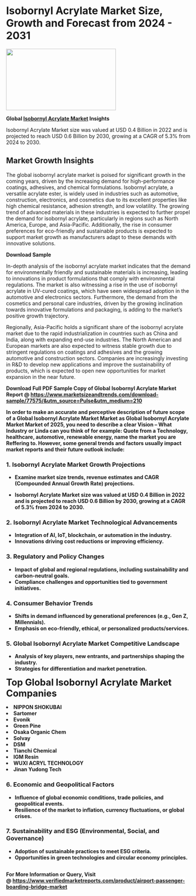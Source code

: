 <H1>Isobornyl Acrylate Market Size, Growth and Forecast from 2024 - 2031</H1><img class="aligncenter size-medium wp-image-584254" src="https://thirdeyenews.in/wp-content/uploads/2024/09/Global-Market-Research-300x168.jpeg" alt="" width="300" height="168" /><p><strong>Global&nbsp;<a href="https://www.marketsizeandtrends.com/download-sample/77575/&amp;utm_source=Pulse&amp;utm_medium=210">Isobornyl Acrylate Market</a> Insights</strong></p><p>Isobornyl Acrylate Market size was valued at USD 0.4 Billion in 2022 and is projected to reach USD 0.6 Billion by 2030, growing at a CAGR of 5.3% from 2024 to 2030.</p><p><h2>Market Growth Insights</h2> <p>The global isobornyl acrylate market is poised for significant growth in the coming years, driven by the increasing demand for high-performance coatings, adhesives, and chemical formulations. Isobornyl acrylate, a versatile acrylate ester, is widely used in industries such as automotive, construction, electronics, and cosmetics due to its excellent properties like high chemical resistance, adhesion strength, and low volatility. The growing trend of advanced materials in these industries is expected to further propel the demand for isobornyl acrylate, particularly in regions such as North America, Europe, and Asia-Pacific. Additionally, the rise in consumer preferences for eco-friendly and sustainable products is expected to support market growth as manufacturers adapt to these demands with innovative solutions.</p> <p><strong>Download Sample</strong></p> <p>In-depth analysis of the isobornyl acrylate market indicates that the demand for environmentally friendly and sustainable materials is increasing, leading to innovations in product formulations that comply with environmental regulations. The market is also witnessing a rise in the use of isobornyl acrylate in UV-cured coatings, which have seen widespread adoption in the automotive and electronics sectors. Furthermore, the demand from the cosmetics and personal care industries, driven by the growing inclination towards innovative formulations and packaging, is adding to the market’s positive growth trajectory.</p> <p>Regionally, Asia-Pacific holds a significant share of the isobornyl acrylate market due to the rapid industrialization in countries such as China and India, along with expanding end-use industries. The North American and European markets are also expected to witness stable growth due to stringent regulations on coatings and adhesives and the growing automotive and construction sectors. Companies are increasingly investing in R&D to develop new applications and improve the sustainability of products, which is expected to open new opportunities for market expansion in the near future.</p> <p><strong></p><p><span class=""><strong>Download Full PDF Sample Copy of Global Isobornyl Acrylate Market Report</strong> @ <a href="https://www.marketsizeandtrends.com/download-sample/77575/&amp;utm_source=Pulse&amp;utm_medium=210" target="_blank">https://www.marketsizeandtrends.com/download-sample/77575/&amp;utm_source=Pulse&amp;utm_medium=210</a></span></p><p>In order to make an accurate and perceptive description of future scope of a Global&nbsp;Isobornyl Acrylate Market Market as Global&nbsp;Isobornyl Acrylate Market Market of 2025, you need to describe a clear Vision &ndash; What Industry or Linda can you think of for example: Quote from a Technology, healthcare, automotive, renewable energy, name the market you are Reffering to. However, some general trends and factors usually impact market reports and their future outlook include:</p><h3>1.&nbsp;<strong>Isobornyl Acrylate Market Growth Projections</strong></h3><ul><li>Examine market size trends, revenue estimates and CAGR (Compounded Annual Growth Rate) projections.</li><li><p>Isobornyl Acrylate Market size was valued at USD 0.4 Billion in 2022 and is projected to reach USD 0.6 Billion by 2030, growing at a CAGR of 5.3% from 2024 to 2030.</p></li></ul><h3>2.&nbsp;<strong>Isobornyl Acrylate Market Technological Advancements</strong></h3><ul><li>Integration of AI, IoT, blockchain, or automation in the industry.</li><li>Innovations driving cost reductions or improving efficiency.</li></ul><h3>3.&nbsp;<strong>Regulatory and Policy Changes</strong></h3><ul><li>Impact of global and regional regulations, including sustainability and carbon-neutral goals.</li><li>Compliance challenges and opportunities tied to government initiatives.</li></ul><h3>4.&nbsp;<strong>Consumer Behavior Trends</strong></h3><ul><li>Shifts in demand influenced by generational preferences (e.g., Gen Z, Millennials).</li><li>Emphasis on eco-friendly, ethical, or personalized products/services.</li></ul><h3>5.&nbsp;<strong>Global Isobornyl Acrylate Market Competitive Landscape</strong></h3><ul><li>Analysis of key players, new entrants, and partnerships shaping the industry.</li><li>Strategies for differentiation and market penetration.</li></ul><p data-pm-slice="1 1 []"><span style="color: inherit; font-family: inherit; font-size: 25px;">Top Global Isobornyl Acrylate Market Companies</span></p><div class="" data-test-id=""><p><li>NIPPON SHOKUBAI</li><li> Sartomer</li><li> Evonik</li><li> Green Pine</li><li> Osaka Organic Chem</li><li> Solvay</li><li> DSM</li><li> Tianchi Chemical</li><li> IGM Resin</li><li> WUXI ACRYL TECHNOLOGY</li><li> Jinan Yudong Tech</li></p></div><h3>6.&nbsp;<strong>Economic and Geopolitical Factors</strong></h3><ul><li>Influence of global economic conditions, trade policies, and geopolitical events.</li><li>Resilience of the market to inflation, currency fluctuations, or global crises.</li></ul><h3>7.&nbsp;<strong>Sustainability and ESG (Environmental, Social, and Governance)</strong></h3><ul><li>Adoption of sustainable practices to meet ESG criteria.</li><li>Opportunities in green technologies and circular economy principles.</li></ul><h2><strong style="font-size: 14px;">For More Information or Query, Visit @&nbsp;</strong><a style="background-color: #ffffff; font-size: 14px;" href="https://www.marketsizeandtrends.com/report/isobornyl-acrylate-market/" target="_blank">https://www.verifiedmarketreports.com/product/airport-passenger-boarding-bridge-market</a></h2>
